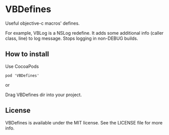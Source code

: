 VBDefines
=========

Useful objective-c macros' defines.

For example, 
VBLog is a NSLog redefine. It adds some additional info (caller class, line) to log message. Stops logging in non-DEBUG builds.

## How to install
Use CocoaPods

    pod 'VBDefines'

or

Drag VBDefines dir into your project.

## License
VBDefines is available under the MIT license. See the LICENSE file for more info.
